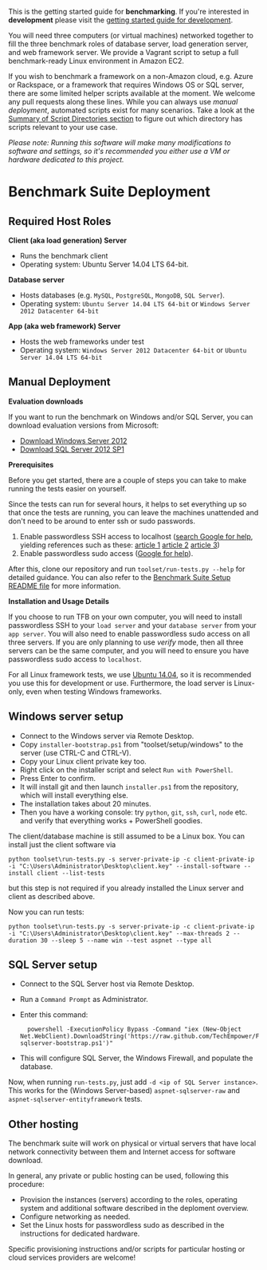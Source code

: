 This is the getting started guide for __benchmarking__. If you're interested in __development__ please visit the [getting started guide for development](https://github.com/LadyMozzarella/FrameworkBenchmarks/Benchmarking/Getting-Started).

You will need three computers (or virtual machines) networked together to fill the three benchmark roles of database server, load generation server, and web framework server. We provide a Vagrant script to setup a full benchmark-ready Linux environment in Amazon EC2.

If you wish to benchmark a framework on a non-Amazon cloud, e.g. Azure or Rackspace, or a framework that requires Windows OS or SQL server, there are some limited helper scripts available at the moment. We welcome any pull requests along these lines. While you can always use *manual deployment*, automated scripts exist for many scenarios. Take a look at the [Summary of Script Directories section](https://github.com/LadyMozzarella/FrameworkBenchmarks/Codebase/Summary-of-Script-Directories) to figure out which directory has scripts relevant to your use case. 

*Please note: Running this software will make many modifications to software and settings, so it's recommended you either use a VM or hardware dedicated to this project.*

# Benchmark Suite Deployment

## Required Host Roles

**Client (aka load generation) Server**

* Runs the benchmark client
* Operating system: Ubuntu Server 14.04 LTS 64-bit.

**Database server**

* Hosts databases (e.g. `MySQL`, `PostgreSQL`, `MongoDB`, `SQL Server`).
* Operating system: `Ubuntu Server 14.04 LTS 64-bit` or `Windows Server 2012 Datacenter 64-bit`

**App (aka web framework) Server**

* Hosts the web frameworks under test
* Operating system: `Windows Server 2012 Datacenter 64-bit` or `Ubuntu Server 14.04 LTS 64-bit`

## Manual Deployment

**Evaluation downloads**

If you want to run the benchmark on Windows and/or SQL Server, you can download evaluation versions from Microsoft:
* [Download Windows Server 2012](http://technet.microsoft.com/en-us/evalcenter/hh670538.aspx)
* [Download SQL Server 2012 SP1](http://www.microsoft.com/betaexperience/pd/SQL2012EvalCTA/enus/default.aspx)

**Prerequisites**

Before you get started, there are a couple of steps you can take to make running the tests easier on yourself.

Since the tests can run for several hours, it helps to set everything up so that once the tests are running, you can leave the machines unattended and don't need to be around to enter ssh or sudo passwords.

1. Enable passwordless SSH access to localhost ([search Google for help](https://www.google.com/#hl=en&q=passwordless%20SSH%20access), yielding references such as these: [article 1](http://hortonworks.com/kb/generating-ssh-keys-for-passwordless-login/) [article 2](http://superuser.com/questions/336226/how-to-ssh-to-localhost-without-password) [article 3](https://help.ubuntu.com/community/SSH/OpenSSH/Keys))
2. Enable passwordless sudo access ([Google for help](https://www.google.com/#hl=en&q=passwordless%20sudo)).

After this, clone our repository and run `toolset/run-tests.py --help` for 
detailed guidance. You can also refer to the [Benchmark Suite Setup README file](../setup/README.md) for more information. 

**Installation and Usage Details**

If you choose to run TFB on your own computer, you will need to install 
passwordless SSH to your `load server` and your `database server` from 
your `app server`. You will also need to enable passwordless sudo access
on all three servers. If you are only planning to use *verify* mode, then
all three servers can be the same computer, and you will need to ensure
you have passwordless sudo access to `localhost`. 

For all Linux framework tests, we use [Ubuntu 14.04](http://www.ubuntu.com/download/server), so 
it is recommended you use this for development or use. Furthermore, the load server is Linux-only,
even when testing Windows frameworks.

## Windows server setup

* Connect to the Windows server via Remote Desktop.
* Copy `installer-bootstrap.ps1` from "toolset/setup/windows" to the server (use CTRL-C and CTRL-V).
* Copy your Linux client private key too.
* Right click on the installer script and select `Run with PowerShell`.
* Press Enter to confirm.
* It will install git and then launch `installer.ps1` from the repository, which will install everything else.
* The installation takes about 20 minutes.
* Then you have a working console: try `python`, `git`, `ssh`, `curl`, `node` etc. and verify that everything works + PowerShell goodies.

The client/database machine is still assumed to be a Linux box. You can install just the client software via

    python toolset\run-tests.py -s server-private-ip -c client-private-ip -i "C:\Users\Administrator\Desktop\client.key" --install-software --install client --list-tests

but this step is not required if you already installed the Linux server and client as described above.

Now you can run tests:

    python toolset\run-tests.py -s server-private-ip -c client-private-ip -i "C:\Users\Administrator\Desktop\client.key" --max-threads 2 --duration 30 --sleep 5 --name win --test aspnet --type all

## SQL Server setup

* Connect to the SQL Server host via Remote Desktop.
* Run a `Command Prompt` as Administrator.
* Enter this command:

        powershell -ExecutionPolicy Bypass -Command "iex (New-Object Net.WebClient).DownloadString('https://raw.github.com/TechEmpower/FrameworkBenchmarks/master/toolset/setup/sqlserver/setup-sqlserver-bootstrap.ps1')"

* This will configure SQL Server, the Windows Firewall, and populate the database.

Now, when running `run-tests.py`, just add `-d <ip of SQL Server instance>`. This works for the (Windows Server-based) `aspnet-sqlserver-raw` and `aspnet-sqlserver-entityframework` tests.

## Other hosting

The benchmark suite will work on physical or virtual servers that have local network connectivity between them and Internet access for software download.

In general, any private or public hosting can be used, following this procedure:

* Provision the instances (servers) according to the roles, operating system and additional software described in the deploment overview.
* Configure networking as needed.
* Set the Linux hosts for passwordless sudo as described in the instructions for dedicated hardware.

Specific provisioning instructions and/or scripts for particular hosting or cloud services providers are welcome!
